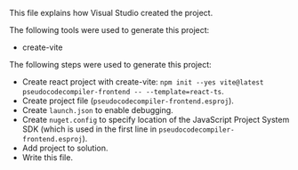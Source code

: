 This file explains how Visual Studio created the project.

The following tools were used to generate this project:
- create-vite

The following steps were used to generate this project:
- Create react project with create-vite: `npm init --yes vite@latest pseudocodecompiler-frontend -- --template=react-ts`.
- Create project file (`pseudocodecompiler-frontend.esproj`).
- Create `launch.json` to enable debugging.
- Create `nuget.config` to specify location of the JavaScript Project System SDK (which is used in the first line in `pseudocodecompiler-frontend.esproj`).
- Add project to solution.
- Write this file.
